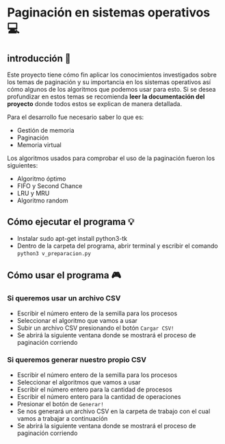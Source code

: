 # Paginación en sistemas operativos :computer: 


## introducción :closed_book:
Este proyecto tiene cómo fin aplicar los conocimientos investigados sobre los temas de paginación y su importancia en los sistemas operativos así cómo algunos de los algoritmos que podemos usar para esto.
Si se desea profundizar en estos temas se recomienda **leer la documentación del proyecto** donde todos estos se explican de manera detallada.

Para el desarrollo fue necesario saber lo que es:
- Gestión de memoria
- Paginación
- Memoria virtual

Los algoritmos usados para comprobar el uso de la paginación fueron los siguientes:
- Algoritmo óptimo
- FIFO y Second Chance
- LRU y MRU
- Algoritmo random

## Cómo ejecutar el programa :bulb:

- Instalar sudo apt-get install python3-tk
- Dentro de la carpeta del programa, abrir terminal y escribir el comando `python3 v_preparacion.py`


## Cómo usar el programa :video_game:

### Si queremos usar un archivo CSV
- Escribir el número entero de la semilla para los procesos
- Seleccionar el algoritmo que vamos a usar
- Subir un archivo CSV presionando el botón `Cargar CSV!`
- Se abrirá la siguiente ventana donde se mostrará el proceso de paginación corriendo

### Si queremos generar nuestro propio CSV
- Escribir el número entero de la semilla para los procesos
- Seleccionar el algoritmos que vamos a usar
- Escribir el número entero para la cantidad de procesos
- Escribir el número entero para la cantidad de operaciones
- Presionar el botón de `Generar!`
- Se nos generará un archivo CSV en la carpeta de trabajo con el cual vamos a trabajar a continuación
- Se abrirá la siguiente ventana donde se mostrará el proceso de paginación corriendo

